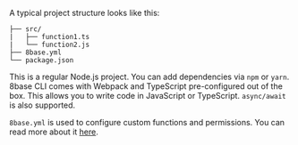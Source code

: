 A typical project structure looks like this:

```
├── src/
|   ├── function1.ts
|   └── function2.js
├── 8base.yml
└── package.json
```

This is a regular Node.js project. You can add dependencies via `npm` or `yarn`. 8base CLI comes with Webpack and TypeScript pre-configured out of the box. This allows you to write code in JavaScript or TypeScript. `async/await` is also supported.

`8base.yml` is used to configure custom functions and permissions. You can read more about it [here](8baseyml).